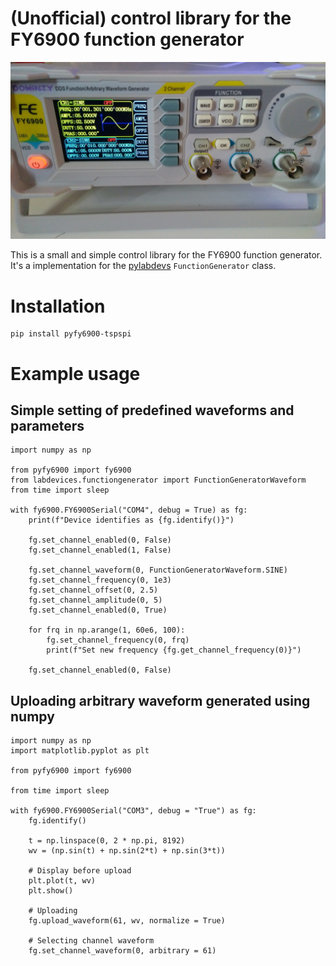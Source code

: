 # (Unofficial) control library for the FY6900 function generator

![FY6900 front panel](https://raw.githubusercontent.com/tspspi/pyfy6900/master/doc/fy6900frontside.jpg)

This is a small and simple control library for the FY6900 function generator. It's
a implementation for the [pylabdevs](https://github.com/tspspi/pylabdevs) ```FunctionGenerator```
class.

# Installation

```
pip install pyfy6900-tspspi
```

# Example usage

## Simple setting of predefined waveforms and parameters

```
import numpy as np

from pyfy6900 import fy6900
from labdevices.functiongenerator import FunctionGeneratorWaveform
from time import sleep

with fy6900.FY6900Serial("COM4", debug = True) as fg:
	print(f"Device identifies as {fg.identify()}")

	fg.set_channel_enabled(0, False)
	fg.set_channel_enabled(1, False)

	fg.set_channel_waveform(0, FunctionGeneratorWaveform.SINE)
	fg.set_channel_frequency(0, 1e3)
	fg.set_channel_offset(0, 2.5)
	fg.set_channel_amplitude(0, 5)
	fg.set_channel_enabled(0, True)

	for frq in np.arange(1, 60e6, 100):
		fg.set_channel_frequency(0, frq)
		print(f"Set new frequency {fg.get_channel_frequency(0)}")

	fg.set_channel_enabled(0, False)
```

## Uploading arbitrary waveform generated using numpy

```
import numpy as np
import matplotlib.pyplot as plt

from pyfy6900 import fy6900

from time import sleep

with fy6900.FY6900Serial("COM3", debug = "True") as fg:
	fg.identify()

	t = np.linspace(0, 2 * np.pi, 8192)
	wv = (np.sin(t) + np.sin(2*t) + np.sin(3*t))

	# Display before upload
	plt.plot(t, wv)
	plt.show()

	# Uploading
	fg.upload_waveform(61, wv, normalize = True)

	# Selecting channel waveform
	fg.set_channel_waveform(0, arbitrary = 61)
```
